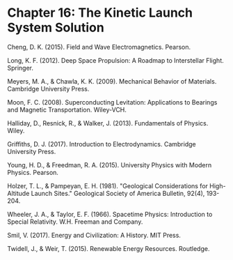 # Chapter 16: The Kinetic Launch System Solution

Cheng, D. K. (2015). Field and Wave Electromagnetics. Pearson.&#x20;

Long, K. F. (2012). Deep Space Propulsion: A Roadmap to Interstellar Flight. Springer.&#x20;

Meyers, M. A., & Chawla, K. K. (2009). Mechanical Behavior of Materials. Cambridge University Press.

Moon, F. C. (2008). Superconducting Levitation: Applications to Bearings and Magnetic Transportation. Wiley-VCH.&#x20;

Halliday, D., Resnick, R., & Walker, J. (2013). Fundamentals of Physics. Wiley.&#x20;

Griffiths, D. J. (2017). Introduction to Electrodynamics. Cambridge University Press.&#x20;

Young, H. D., & Freedman, R. A. (2015). University Physics with Modern Physics. Pearson.&#x20;

Holzer, T. L., & Pampeyan, E. H. (1981). "Geological Considerations for High-Altitude Launch Sites." Geological Society of America Bulletin, 92(4), 193-204.&#x20;

Wheeler, J. A., & Taylor, E. F. (1966). Spacetime Physics: Introduction to Special Relativity. W.H. Freeman and Company.&#x20;

Smil, V. (2017). Energy and Civilization: A History. MIT Press.&#x20;

Twidell, J., & Weir, T. (2015). Renewable Energy Resources. Routledge.
